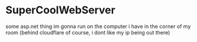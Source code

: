 # SuperCoolWebServer

some asp.net thing im gonna run on the computer i have in the corner of my room (behind cloudflare of course, i dont like my ip being out there)

